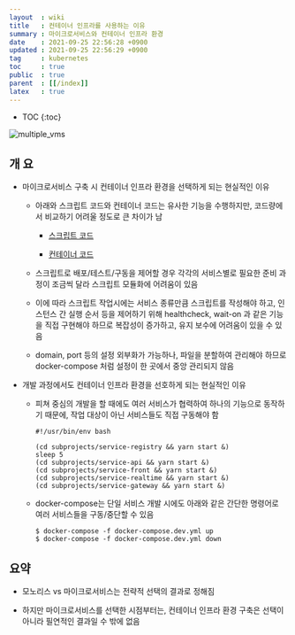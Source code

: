 ```yaml
---
layout  : wiki
title   : 컨테이너 인프라를 사용하는 이유
summary : 마이크로서비스와 컨테이너 인프라 환경
date    : 2021-09-25 22:56:28 +0900
updated : 2021-09-25 22:56:29 +0900
tag     : kubernetes
toc     : true
public  : true
parent  : [[/index]]
latex   : true
---
```

* TOC
{:toc}

![multiple_vms](https://user-images.githubusercontent.com/65143458/135782027-b606faf5-3a2d-4b42-9b9d-c3425d460472.png)


## 개 요

* 마이크로서비스 구축 시 컨테이너 인프라 환경을 선택하게 되는 현실적인 이유
    
    * 아래와 스크립트 코드와 컨테이너 코드는 유사한 기능을 수행하지만, 코드량에서 비교하기 어려울 정도로 큰 차이가 남

        * [스크립트 코드](https://github.com/yoonsung0711/automated_ci_cd/tree/main/subprojects) 

        * [컨테이너 코드](https://github.com/yoonsung0711/automated_ci_cd/blob/main/docker-compose.yml)


    * 스크립트로 배포/테스트/구동을 제어할 경우 각각의 서비스별로 필요한 준비 과정이 조금씩 달라 스크립트 모듈화에 어려움이 있음

    * 이에 따라 스크립트 작업시에는 서비스 종류만큼 스크립트를 작성해야 하고, 인스턴스 간 실행 순서 등을 제어하기 위해 healthcheck, wait-on 과 같은 기능을 직접 구현해야 하므로 복잡성이 증가하고, 유지 보수에 어려움이 있을 수 있음

    * domain, port 등의 설정 외부화가 가능하나, 파일을 분할하여 관리해야 하므로 docker-compose 처럼 설정이 한 곳에서 중앙 관리되지 않음 


* 개발 과정에서도 컨테이너 인프라 환경을 선호하게 되는 현실적인 이유

    * 피쳐 중심의 개발을 할 때에도 여러 서비스가 협력하여 하나의 기능으로 동작하기 때문에, 작업 대상이 아닌 서비스들도 직접 구동해야 함

        ```shell
        #!/usr/bin/env bash

        (cd subprojects/service-registry && yarn start &)
        sleep 5
        (cd subprojects/service-api && yarn start &)
        (cd subprojects/service-front && yarn start &)
        (cd subprojects/service-realtime && yarn start &)
        (cd subprojects/service-gateway && yarn start &)
        ```

    * docker-compose는 단일 서비스 개발 시에도 아래와 같은 간단한 명령어로 여러 서비스들을 구동/중단할 수 있음

        ```shell
        $ docker-compose -f docker-compose.dev.yml up
        $ docker-compose -f docker-compose.dev.yml down
        ```

## 요약

* 모노리스 vs 마이크로서비스는 전략적 선택의 결과로 정해짐

* 하지만 마이크로서비스를 선택한 시점부터는, 컨테이너 인프라 환경 구축은 선택이 아니라 필연적인 결과일 수 밖에 없음


